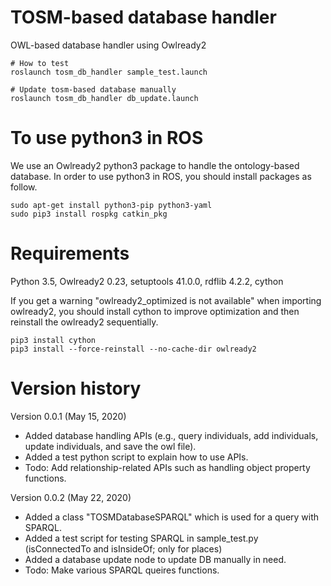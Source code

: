 # TOSM-based database handler
OWL-based database handler using Owlready2
    
    # How to test
    roslaunch tosm_db_handler sample_test.launch

    # Update tosm-based database manually
    roslaunch tosm_db_handler db_update.launch

# To use python3 in ROS
We use an Owlready2 python3 package to handle the ontology-based database. In order to use python3 in ROS, you should install packages as follow.

    sudo apt-get install python3-pip python3-yaml
    sudo pip3 install rospkg catkin_pkg

# Requirements
Python 3.5, Owlready2 0.23, setuptools 41.0.0, rdflib 4.2.2, cython

If you get a warning "owlready2_optimized is not available" when importing owlready2, you should install cython to improve optimization and then reinstall the owlready2 sequentially.

    pip3 install cython
    pip3 install --force-reinstall --no-cache-dir owlready2

# Version history
Version 0.0.1 (May 15, 2020)
- Added database handling APIs (e.g., query individuals, add individuals, update individuals, and save the owl file).
- Added a test python script to explain how to use APIs.
- Todo: Add relationship-related APIs such as handling object property functions.

Version 0.0.2 (May 22, 2020)
- Added a class "TOSMDatabaseSPARQL" which is used for a query with SPARQL.
- Added a test script for testing SPARQL in sample_test.py (isConnectedTo and isInsideOf; only for places)
- Added a database update node to update DB manually in need.
- Todo: Make various SPARQL queires functions.